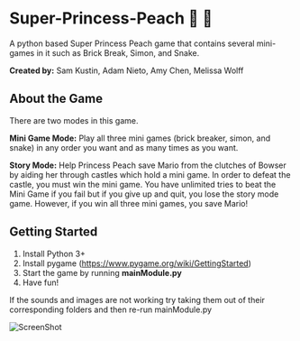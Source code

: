 # Super-Princess-Peach :princess: :peach:
A python based Super Princess Peach game that contains several mini-games in it such as Brick Break, Simon, and Snake.

**Created by:** Sam Kustin, Adam Nieto, Amy Chen, Melissa Wolff

## About the Game

There are two modes in this game.

**Mini Game Mode:** Play all three mini games (brick breaker, simon, and snake) in any order you want and as many times as you want.

**Story Mode:** Help Princess Peach save Mario from the clutches of Bowser by aiding her through castles which hold a mini game. In order to defeat the castle, you must win the mini game. You have unlimited tries to beat the Mini Game if you fail but if you give up and quit, you lose the story mode game. However, if you win all three mini games, you save Mario!


## Getting Started
1. Install Python 3+ 
2. Install pygame (https://www.pygame.org/wiki/GettingStarted)
3. Start the game by running **mainModule.py**
3. Have fun!

If the sounds and images are not working try taking them out of their corresponding folders and then re-run mainModule.py

![ScreenShot](https://raw.github.com/{username}/{repository}/{branch}/{path})

